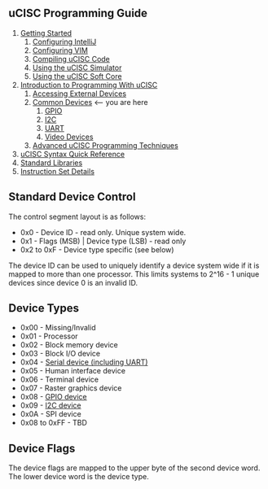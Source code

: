 ## uCISC Programming Guide

1. [Getting Started](1.0_Getting_Started.md)
   1. [Configuring IntelliJ](1.1_Configuring_IntelliJ.md)
   2. [Configuring VIM](1.2_Configuring_VIM.md)
   3. [Compiling uCISC Code](1.3_Compiling_uCISC_Code.md)
   4. [Using the uCISC Simulator](1.4_Simulating_uCISC.md)
   5. [Using the uCISC Soft Core](1.5_Running_uCISC_Soft_Core.md)
2. [Introduction to Programming With uCISC](2.0_Program_With_uCISC.md)
   1. [Accessing External Devices](2.1_Accessing_Devices.md)
   2. [Common Devices](2.2.0_Common_Devices.md) <-- you are here
      1. [GPIO](2.2.1_GPIO_Devices.md)
      2. [I2C](2.2.2_I2C_Devices.md)
      3. [UART](2.2.4_UART_Devices.md)
      4. [Video Devices](2.2.4_Video_Devices.md)
   3. [Advanced uCISC Programming Techniques](2.3_Advanced_Programming_Techniques.md)
3. [uCISC Syntax Quick Reference](3_Syntax_Quick_Reference.md)
4. [Standard Libraries](4_Standard_Libraries.md)
5. [Instruction Set Details](5_Instruction_Set_Details.md)

## Standard Device Control

The control segment layout is as follows:

* 0x0 - Device ID - read only. Unique system wide.
* 0x1 - Flags (MSB) | Device type (LSB) - read only
* 0x2 to 0xF - Device type specific (see below)

The device ID can be used to uniquely identify a device system wide if it is mapped
to more than one processor. This limits systems to 2^16 - 1 unique devices since
device 0 is an invalid ID.

## Device Types

* 0x00 - Missing/Invalid
* 0x01 - Processor
* 0x02 - Block memory device
* 0x03 - Block I/O device
* 0x04 - [Serial device (including UART)](2.2.4_UART_Devices.md)
* 0x05 - Human interface device
* 0x06 - Terminal device
* 0x07 - Raster graphics device
* 0x08 - [GPIO device](2.2.1_GPIO_Devices.md)
* 0x09 - [I2C device](2.2.2_I2C_Devices.md)
* 0x0A - SPI device
* 0x08 to 0xFF - TBD

## Device Flags

The device flags are mapped to the upper byte of the second device word. The
lower device word is the device type.

